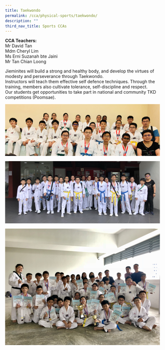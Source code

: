 ```yaml
---
title: Taekwondo
permalink: /cca/physical-sports/taekwondo/
description: ""
third_nav_title: Sports CCAs
---
```

**CCA Teachers:**<br>
Mr David Tan   
Mdm Cheryl Lim   
Ms Erni Suzanah bte Jaini <br>
Mr Tan Chian Loong

Jieminites will build a strong and healthy body, and develop the virtues of modesty and perseverance through Taekwondo. <br>
Instructors will teach them effective self defence techniques. Through the training, members also cultivate tolerance, self-discipline and respect. <br>
Our students get opportunities to take part in national and community TKD competitions (Poomsae).

![](/images/tkd_2.jpeg)

![](/images/tkd_3.jpeg)

![](/images/tk6.jpeg)